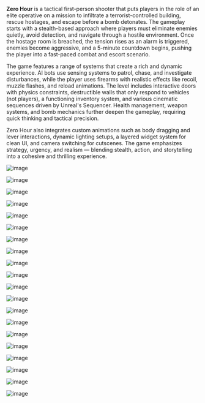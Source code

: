 **Zero Hour** is a tactical first-person shooter that puts players in the role of an elite operative on a mission to infiltrate a terrorist-controlled building, rescue hostages, and escape before a bomb detonates. The gameplay starts with a stealth-based approach where players must eliminate enemies quietly, avoid detection, and navigate through a hostile environment. Once the hostage room is breached, the tension rises as an alarm is triggered, enemies become aggressive, and a 5-minute countdown begins, pushing the player into a fast-paced combat and escort scenario.

The game features a range of systems that create a rich and dynamic experience. AI bots use sensing systems to patrol, chase, and investigate disturbances, while the player uses firearms with realistic effects like recoil, muzzle flashes, and reload animations. The level includes interactive doors with physics constraints, destructible walls that only respond to vehicles (not players), a functioning inventory system, and various cinematic sequences driven by Unreal's Sequencer. Health management, weapon systems, and bomb mechanics further deepen the gameplay, requiring quick thinking and tactical precision.

Zero Hour also integrates custom animations such as body dragging and lever interactions, dynamic lighting setups, a layered widget system for clean UI, and camera switching for cutscenes. The game emphasizes strategy, urgency, and realism — blending stealth, action, and storytelling into a cohesive and thrilling experience.


![image](https://github.com/user-attachments/assets/f52d173d-dc6f-47bb-a897-8fd7772946da)

![image](https://github.com/user-attachments/assets/e286388b-ab52-4975-85b2-45f1395dec10)

![image](https://github.com/user-attachments/assets/e0e44124-e5d5-47c7-a9d1-7a4b9e3826b2)

![image](https://github.com/user-attachments/assets/68748929-5bd5-4eae-9964-546aa0b8ca56)

![image](https://github.com/user-attachments/assets/7e0e78d2-d77e-4a43-a2d3-86d67b1c502e)

![image](https://github.com/user-attachments/assets/f5f69114-fa25-4ace-8ef2-d94c90829697)

![image](https://github.com/user-attachments/assets/f3598c0a-6d1d-4f43-982c-c5940980bc19)

![image](https://github.com/user-attachments/assets/026f0878-067a-4be5-a478-a790a93c072f)

![image](https://github.com/user-attachments/assets/f87fde1c-0af2-4dd2-a456-979dc30e2887)

![image](https://github.com/user-attachments/assets/4a8266cd-b329-47cd-8964-9eef4f94495b)

![image](https://github.com/user-attachments/assets/33ba2c19-c8c3-46b3-ad57-c3fa91035a91)

![image](https://github.com/user-attachments/assets/4abbe99a-c861-46bc-a072-d1f13395dfdb)

![image](https://github.com/user-attachments/assets/458c9e29-9858-4120-b229-85c890279957)

![image](https://github.com/user-attachments/assets/bebb6f29-fabb-4939-be48-ada2b0022a00)

![image](https://github.com/user-attachments/assets/84598f55-d4ef-48c3-af53-0d36aab4c878)

![image](https://github.com/user-attachments/assets/ab2be04a-fe07-4d5a-90dd-159aa6b36a6b)

![image](https://github.com/user-attachments/assets/6edb6790-afba-44fd-8550-88157b2ea073)

![image](https://github.com/user-attachments/assets/264b07bf-bc2e-4fbd-8437-3745b88c16c0)

![image](https://github.com/user-attachments/assets/1d53d6a7-acf3-4500-954f-48792ce51965)

![image](https://github.com/user-attachments/assets/1108a0a7-8ed3-4796-8582-5d676774454b)
